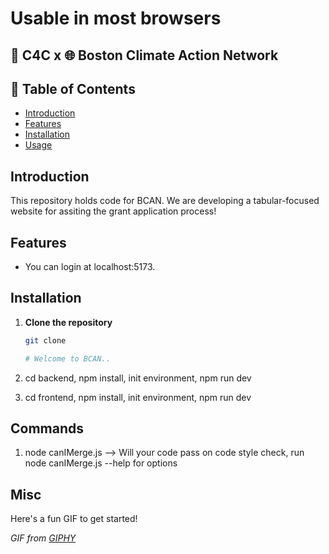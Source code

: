 # Usable in most browsers

## 🚀 C4C x 🌐 Boston Climate Action Network

## 📖 Table of Contents
- [Introduction](#introduction)
- [Features](#features)
- [Installation](#installation)
- [Usage](#usage)

## Introduction
This repository holds code for BCAN. We are developing a tabular-focused website for assiting the grant application process!

## Features
- You can login at localhost:5173.

## Installation
1. **Clone the repository**

   ```bash
   git clone

   # Welcome to BCAN..
2. cd backend, npm install, init environment, npm run dev
3. cd frontend, npm install, init environment, npm run dev


## Commands
1. node canIMerge.js --> Will your code pass on code style check, run node canIMerge.js --help for options

## Misc
Here's a fun GIF to get started!

*GIF from [GIPHY](https://i.giphy.com/media/v1.Y2lkPTc5MGI3NjExY2VjNWJ4dnBnNWt2ajcxdmdkazJkY2YxYXk4b3J4a3BqN3dveWdqeSZlcD12MV9pbnRlcm5hbF9naWZfYnlfaWQmY3Q9Zw/LHZyixOnHwDDy/giphy.gif)*
